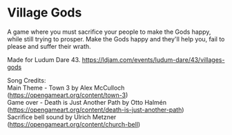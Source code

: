 # Village Gods
A game where you must sacrifice your people to make the Gods happy, while still trying to prosper.
Make the Gods happy and they'll help you, fail to please and suffer their wrath.

Made for Ludum Dare 43.
https://ldjam.com/events/ludum-dare/43/villages-gods

Song Credits:  
Main Theme - Town 3 by Alex McCulloch (https://opengameart.org/content/town-3)  
Game over - Death is Just Another Path by Otto Halmén (https://opengameart.org/content/death-is-just-another-path)  
Sacrifice bell sound by Ulrich Metzner (https://opengameart.org/content/church-bell)  
